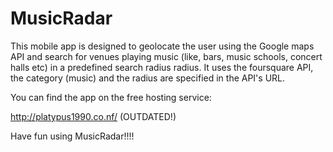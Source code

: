 # MusicRadar

This mobile app is designed to geolocate the user using the Google maps API
and search for venues playing music (like, bars, music schools, concert halls etc) in a predefined search 
radius radius. It uses the foursquare API, the category (music) and the radius are specified in the API's URL.

You can find the app on the free hosting service: 

http://platypus1990.co.nf/ (OUTDATED!)

Have fun using MusicRadar!!!!
